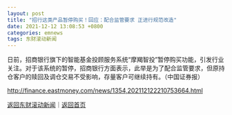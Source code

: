 ```yaml
---
layout: post
title: "招行这类产品暂停购买！回应：配合监管要求 正进行规范改造"
date: 2021-12-12 13:08:53 +0800
categories: emnews
tags: 东财滚动新闻
---
```


日前，招商银行旗下的智能基金投顾服务系统“摩羯智投”暂停购买功能，引发行业关注。对于该系统的暂停，招商银行方面表示，此举是为了配合监管要求，但原持仓客户的赎回及调仓交易不受影响，存量客户可继续持有。（中国证券报）

<http://finance.eastmoney.com/news/1354,202112122210753664.html>

[返回东财滚动新闻](//finews.withounder.com/emnews/)｜[返回首页](//finews.withounder.com/)